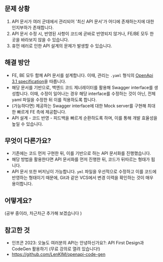 ## 문제 상황

1. API 문서가 여러 군데에서 관리되어 '최신 API 문서'가 어디에 존재하는지에 대한 인지부하가 존재합니다.
2. API 문서 수정 시, 반영된 사항이 코드에 곧바로 반영되지 않거나, FE/BE 모두 한 곳을 바라보지 않을 수 있습니다.
3. 휴먼 에러로 인한 API 설계의 문제가 발생할 수 있습니다.

## 해결 방안

- FE, BE 모두 함께 API 문서를 설계합니다. 이때, 관리는 `.yaml` 형식의 [OpenApi 3.1 specification](https://swagger.io/specification/)을 따릅니다.
- 해당 문서를 기반으로, 백엔드 코드 제너레이터를 활용해 Swagger interface를 생성합니다. 이때, 수정이 일어나는 경우 해당 interface를 수정하는 것이 아닌, 전체 yaml 파일을 수정한 뒤
  이를 적용하도록 합니다.
- (가능하다면) 제공하는 Swagger interface에 대한 Mock server를 구현해 최대한 빠르게 FE 측에 제공합니다.
- API 설계 - 코드 반영 - 피드백을 빠르게 순환하도록 하며, 이를 통해 개발 효율성을 높일 수 있습니다.

## 무엇이 다른가요?

- 기존에는 코드 먼저 구현한 뒤, 이를 기반으로 하는 API 문서화를 진행했습니다.
- 해당 방법을 활용한다면 API 문서화를 먼저 진행한 뒤, 코드가 뒤따르는 형태가 됩니다.
- API 문서 또한 버저닝이 가능합니다. `yml` 파일을 우선적으로 수정하고 이를 코드에 반영하는 형태이기 때문에, Git과 같은 VCS에서 변경 이력을 확인하는 것이 매우 용이합니다.


## 어떻게요?

(공부 중이라, 차근차근 추가해 보겠습니다 )

## 참고한 것
- 인프콘 2023: 오늘도 여러분의 API는 안녕하신가요?: API First Design과 CodeGen 활용하기 (무료 강의로 열려 있습니다!)
- https://github.com/LenKIM/openapi-code-gen
